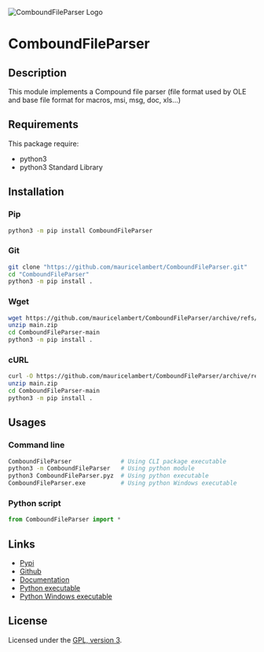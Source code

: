 ![ComboundFileParser Logo](https://mauricelambert.github.io/info/python/security/ComboundFileParser_small.png "ComboundFileParser logo")

# ComboundFileParser

## Description

This module implements a Compound file parser (file format used by OLE
and base file format for macros, msi, msg, doc, xls...)

## Requirements

This package require:
 - python3
 - python3 Standard Library

## Installation

### Pip

```bash
python3 -m pip install ComboundFileParser
```

### Git

```bash
git clone "https://github.com/mauricelambert/ComboundFileParser.git"
cd "ComboundFileParser"
python3 -m pip install .
```

### Wget

```bash
wget https://github.com/mauricelambert/ComboundFileParser/archive/refs/heads/main.zip
unzip main.zip
cd ComboundFileParser-main
python3 -m pip install .
```

### cURL

```bash
curl -O https://github.com/mauricelambert/ComboundFileParser/archive/refs/heads/main.zip
unzip main.zip
cd ComboundFileParser-main
python3 -m pip install .
```

## Usages

### Command line

```bash
ComboundFileParser              # Using CLI package executable
python3 -m ComboundFileParser   # Using python module
python3 ComboundFileParser.pyz  # Using python executable
ComboundFileParser.exe          # Using python Windows executable
```

### Python script

```python
from ComboundFileParser import *
```

## Links

 - [Pypi](https://pypi.org/project/ComboundFileParser)
 - [Github](https://github.com/mauricelambert/ComboundFileParser)
 - [Documentation](https://mauricelambert.github.io/info/python/security/ComboundFileParser.html)
 - [Python executable](https://mauricelambert.github.io/info/python/security/ComboundFileParser.pyz)
 - [Python Windows executable](https://mauricelambert.github.io/info/python/security/ComboundFileParser.exe)

## License

Licensed under the [GPL, version 3](https://www.gnu.org/licenses/).
